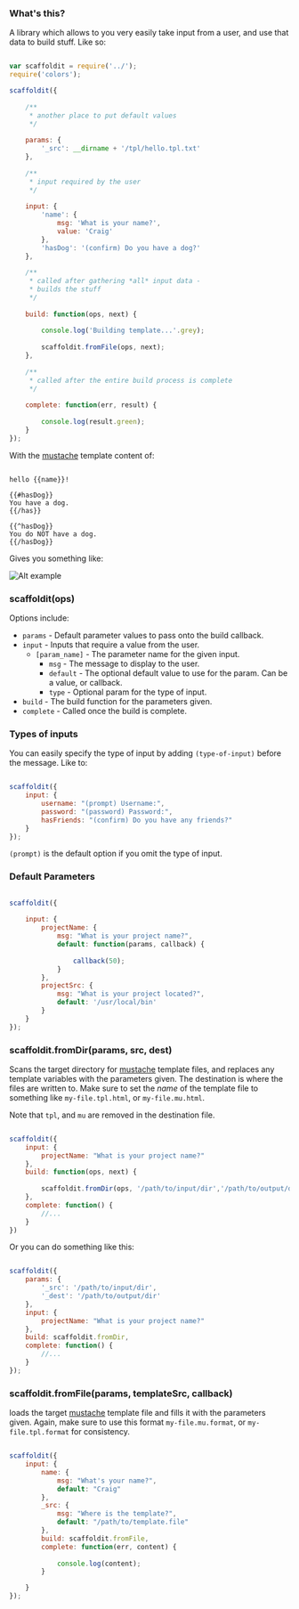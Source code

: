 
### What's this?

A library which allows to you very easily take input from a user, and use that data to build stuff. Like so: 


```javascript

var scaffoldit = require('../');
require('colors');

scaffoldit({
	
	/**
	 * another place to put default values
	 */
	
	params: {
		'_src': __dirname + '/tpl/hello.tpl.txt'
	},
	
	/**
	 * input required by the user
	 */
	
	input: {
		'name': {
			msg: 'What is your name?',
			value: 'Craig'
		},
		'hasDog': '(confirm) Do you have a dog?'
	},
	
	/**
	 * called after gathering *all* input data - 
	 * builds the stuff
	 */
	
	build: function(ops, next) {
		
		console.log('Building template...'.grey);
		
		scaffoldit.fromFile(ops, next);
	},
	
	/**
	 * called after the entire build process is complete
	 */
	
	complete: function(err, result) {
		
		console.log(result.green);
	}
});

````

With the [mustache](https://github.com/janl/mustache.js) template content of:


````text

hello {{name}}!

{{#hasDog}}
You have a dog.
{{/has}}

{{^hasDog}}
You do NOT have a dog.
{{/hasDog}}

````

Gives you something like: 

![Alt example](http://i.imgur.com/3Q9Fa.png)


### scaffoldit(ops)

Options include:

- `params` - Default parameter values to pass onto the build callback.
- `input` - Inputs that require a value from the user.
	- `[param_name]` - The parameter name for the given input.
		- `msg` - The message to display to the user.
		- `default` - The optional default value to use for the param. Can be a value, or callback.
		- `type` - Optional param for the type of input.
- `build` - The build function for the parameters given.
- `complete` - Called once the build is complete.


### Types of inputs

You can easily specify the type of input by adding `(type-of-input)` before the message. Like to:

````javascript

scaffoldit({
	input: {
		username: "(prompt) Username:",
		password: "(password) Password:",
		hasFriends: "(confirm) Do you have any friends?"
	}
});

````

`(prompt)` is the default option if you omit the type of input.


### Default Parameters

````javascript

scaffoldit({
	
	input: {
		projectName: {
			msg: "What is your project name?",
			default: function(params, callback)	{ 
				
				callback(50);
			}
		},
		projectSrc: {
			msg: "What is your project located?",
			default: '/usr/local/bin'
		}
	}
});

````


### scaffoldit.fromDir(params, src, dest)

Scans the target directory for [mustache](https://github.com/janl/mustache.js) template files, and replaces any template variables with the parameters given. The destination is where the files are written to. Make sure to set the *name* of the template file to something like `my-file.tpl.html`, or `my-file.mu.html`.

Note that `tpl`, and `mu` are removed in the destination file.

````javascript

scaffoldit({
	input: {
		projectName: "What is your project name?"
	},
	build: function(ops, next) {
		
		scaffoldit.fromDir(ops, '/path/to/input/dir','/path/to/output/dir');
	},
	complete: function() {
		//...
	}
})

````

Or you can do something like this:

````javascript

scaffoldit({
	params: {
		'_src': '/path/to/input/dir',
		'_dest': '/path/to/output/dir'
	},
	input: {
		projectName: "What is your project name?"
	},
	build: scaffoldit.fromDir,
	complete: function() {
		//...
	}
});

````


### scaffoldit.fromFile(params, templateSrc, callback)

loads the target [mustache](https://github.com/janl/mustache.js) template file and fills it with the parameters given. Again, make sure to use this format `my-file.mu.format`, or `my-file.tpl.format` for consistency.

````javascript

scaffoldit({
	input: {
		name: {
			msg: "What's your name?",
			default: "Craig"
		},
		_src: {
			msg: "Where is the template?",
			default: "/path/to/template.file"
		},
		build: scaffoldit.fromFile,
		complete: function(err, content) {
			
			console.log(content);
		}

	}
});

````


